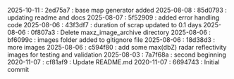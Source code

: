 2025-10-11 : 2ed75a7 : base map generator added
2025-08-08 : 85d0793 : updating readme and docs
2025-08-07 : 5f52909 : added error handling code
2025-08-06 : 43f3df7 : duration of scrap updated to 0.1 days
2025-08-06 : 0f807a3 : Delete maxz_image_archive directory
2025-08-06 : bf6099c : images folder added to gitignore file
2025-08-06 : 18d38d3 : more images
2025-08-06 : c594f80 : add some max(dbZ) radar reflectivity images for testing and validation
2025-08-03 : 7a7f68a : second beginning
2020-11-07 : cf81af9 : Update README.md
2020-11-07 : 6694743 : Initial commit